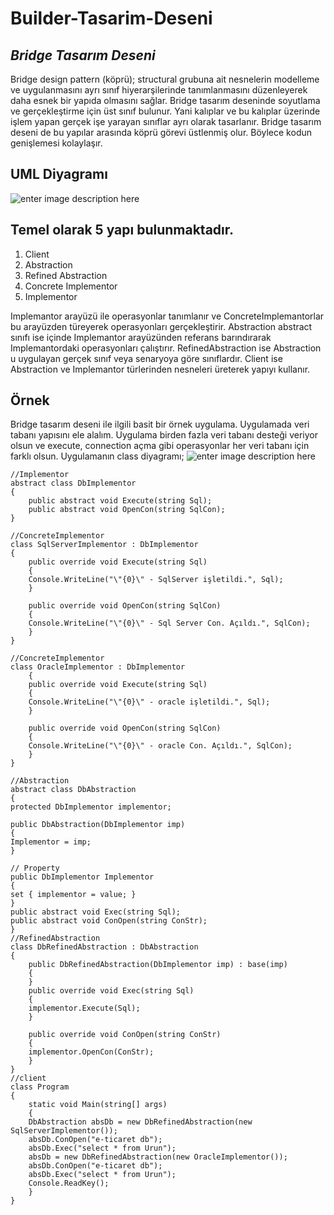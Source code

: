 # Builder-Tasarim-Deseni
##  *Bridge Tasarım Deseni*
Bridge design pattern (köprü); structural grubuna ait nesnelerin modelleme ve uygulanmasını ayrı sınıf hiyerarşilerinde tanımlanmasını düzenleyerek daha esnek bir yapıda olmasını sağlar.
Bridge tasarım deseninde soyutlama ve gerçekleştirme için üst sınıf bulunur. Yani kalıplar ve bu kalıplar üzerinde işlem yapan gerçek işe yarayan sınıflar ayrı olarak tasarlanır. Bridge tasarım deseni de bu yapılar arasında köprü görevi üstlenmiş olur. Böylece kodun genişlemesi kolaylaşır.
## UML Diyagramı
![enter image description here](http://harunozer.com/image/mr/bridge_uml.png)

## Temel olarak 5 yapı bulunmaktadır.

 1. Client
 2. Abstraction
 3. Refined Abstraction
 4. Concrete Implementor
 5. Implementor

Implemantor arayüzü ile operasyonlar tanımlanır ve ConcreteImplemantorlar bu arayüzden türeyerek operasyonları gerçekleştirir. Abstraction abstract sınıfı ise içinde Implemantor arayüzünden referans barındırarak Implemantordaki operasyonları çalıştırır. RefinedAbstraction ise Abstraction u uygulayan gerçek sınıf veya senaryoya göre sınıflardır. Client ise Abstraction ve Implemantor türlerinden nesneleri üreterek yapıyı kullanır.
## Örnek
Bridge tasarım deseni ile ilgili basit bir örnek uygulama. Uygulamada veri tabanı yapısını ele alalım. Uygulama birden fazla veri tabanı desteği veriyor olsun ve execute, connection açma gibi operasyonlar her veri tabanı için farklı olsun. Uygulamanın class diyagramı;
![enter image description here](http://harunozer.com/image/mr/BridgeClassDiagram.png)

    //Implementor  
    abstract class DbImplementor  
    {  
	    public abstract void Execute(string Sql);  
	    public abstract void OpenCon(string SqlCon);  
    }

    //ConcreteImplementor  
    class SqlServerImplementor : DbImplementor  
    {  
	    public override void Execute(string Sql)  
	    {  
	    Console.WriteLine("\"{0}\" - SqlServer işletildi.", Sql);  
	    }
    
	    public override void OpenCon(string SqlCon)  
	    {  
	    Console.WriteLine("\"{0}\" - Sql Server Con. Açıldı.", SqlCon);  
	    }  
    }
    
    //ConcreteImplementor  
    class OracleImplementor : DbImplementor  
	    {  
	    public override void Execute(string Sql)  
	    {  
	    Console.WriteLine("\"{0}\" - oracle işletildi.", Sql);  
	    }
    
	    public override void OpenCon(string SqlCon)  
	    {  
	    Console.WriteLine("\"{0}\" - oracle Con. Açıldı.", SqlCon);  
	    }  
    }
    
    //Abstraction  
    abstract class DbAbstraction  
    {  
    protected DbImplementor implementor;
    
    public DbAbstraction(DbImplementor imp)  
    {  
    Implementor = imp;  
    }
    
    // Property  
    public DbImplementor Implementor  
    {  
    set { implementor = value; }  
    }
    public abstract void Exec(string Sql);  
    public abstract void ConOpen(string ConStr);  
    }
    //RefinedAbstraction  
    class DbRefinedAbstraction : DbAbstraction  
    {  
	    public DbRefinedAbstraction(DbImplementor imp) : base(imp)  
	    {
	    }  
	    public override void Exec(string Sql)  
	    {  
	    implementor.Execute(Sql);  
	    }
    
	    public override void ConOpen(string ConStr)  
	    {  
	    implementor.OpenCon(ConStr);  
	    }  
    }
    //client  
    class Program  
    {  
	    static void Main(string[] args)  
	    {  
	    DbAbstraction absDb = new DbRefinedAbstraction(new SqlServerImplementor());  
	    absDb.ConOpen("e-ticaret db");  
	    absDb.Exec("select * from Urun");
	    absDb = new DbRefinedAbstraction(new OracleImplementor());  
	    absDb.ConOpen("e-ticaret db");  
	    absDb.Exec("select * from Urun");
	    Console.ReadKey();  
	    }  
    }
